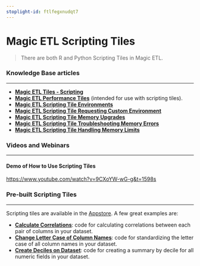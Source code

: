 ```yaml
---
stoplight-id: ftlfegxnudqt7
---
```


# Magic ETL Scripting Tiles

<!-- theme: info -->

> There are both R and Python Scripting Tiles in Magic ETL.

### Knowledge Base articles
---
- **[Magic ETL Tiles  - Scripting](https://domo-support.domo.com/s/article/360045485833?language=en_US)**
-	**[Magic ETL Performance Tiles](https://domo-support.domo.com/s/article/4405156517527?language=en_US)** (intended for use with scripting tiles).
-	**[Magic ETL Scripting Tile Environments](https://domo-support.domo.com/s/article/4422644650519?language=en_US)**
-	**[Magic ETL Scripting Tile Requesting Custom Environment](https://domo-support.domo.com/s/article/4662034775319?language=en_US)** 
-	**[Magic ETL Scripting Tile Memory Upgrades](https://domo-support.domo.com/s/article/4662355030423?language=en_US)**
-	**[Magic ETL Scripting Tile Troubleshooting Memory Errors](https://domo-support.domo.com/s/article/4662511363351?language=en_US)**
-	**[Magic ETL Scripting Tile Handling Memory Limits](https://domo-support.domo.com/s/article/8276764172951?language=en_US)**

### Videos and Webinars
---
#### Demo of How to Use Scripting Tiles

https://www.youtube.com/watch?v=9CXoYW-wG-g&t=1598s


### Pre-built Scripting Tiles
---
Scripting tiles are available in the [Appstore](https://www.domo.com/appstore/apps). A few great examples are:
- **[Calculate Correlations](https://www.domo.com/appstore/app/calculate-correlations/overview)**: code for calculating correlations between each pair of columns in your dataset.
- **[Change Letter Case of Column Names](https://www.domo.com/appstore/app/change-letter-case-of-column-names/overview)**: code for standardizing the letter case of all column names in your dataset. 
- **[Create Deciles on Dataset](https://www.domo.com/appstore/app/create-deciles-on-dataset/overview)**: code for creating a summary by decile for all numeric fields in your dataset.

